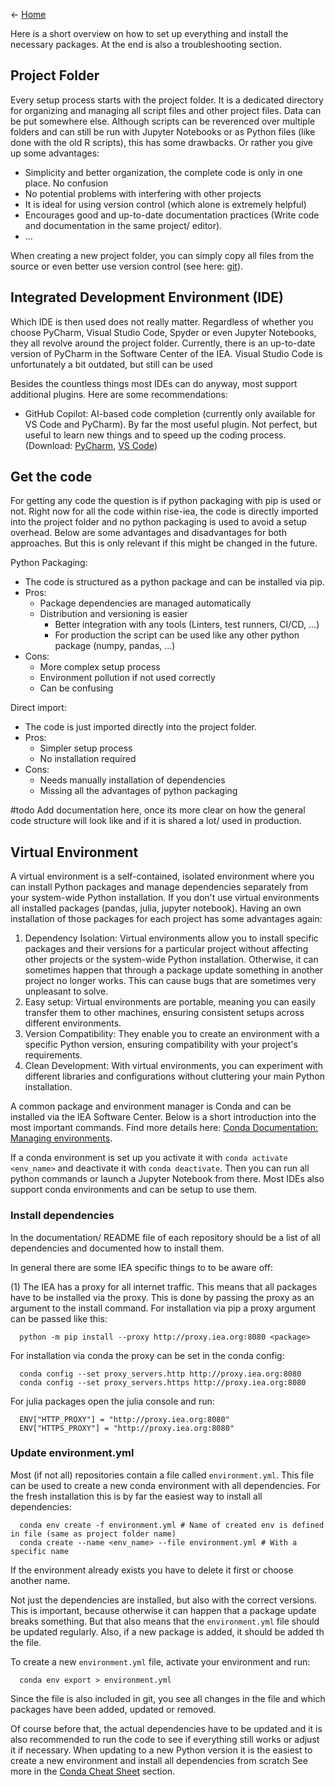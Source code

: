 <- [Home](home)

Here is a short overview on how to set up everything and install the necessary packages. At the end is also a troubleshooting section.


## Project Folder

Every setup process starts with the project folder. It is a dedicated directory for organizing and managing all script files and other project files. Data can be put somewhere else. Although scripts can be reverenced over multiple folders and can still be run with Jupyter Notebooks or as Python files (like done with the old R scripts), this has some drawbacks. Or rather you give up some advantages:

- Simplicity and better organization, the complete code is only in one place. No confusion
- No potential problems with interfering with other projects
- It is ideal for using version control (which alone is extremely helpful)
- Encourages good and up-to-date documentation practices (Write code and documentation in the same project/ editor).
- ...

When creating a new project folder, you can simply copy all files from the source or even better use version control (see here: [git](Version-Control)).


## Integrated Development Environment (IDE)

Which IDE is then used does not really matter. Regardless of whether you choose PyCharm, Visual Studio Code, Spyder or even Jupyter Notebooks, they all revolve around the project folder. Currently, there is an up-to-date version of PyCharm in the Software Center of the IEA. Visual Studio Code is unfortunately a bit outdated, but still can be used

Besides the countless things most IDEs can do anyway, most support additional plugins. Here are some recommendations:

- GitHub Copilot: AI-based code completion (currently only available for VS Code and PyCharm). By far the most useful plugin. Not perfect, but useful to learn new things and to speed up the coding process. (Download: [PyCharm](https://plugins.jetbrains.com/plugin/17718-github-copilot), [VS Code](https://marketplace.visualstudio.com/items?itemName=GitHub.copilot))


## Get the code
For getting any code the question is if python packaging with pip is used or not. Right now for all the code within rise-iea, the code is directly imported into the project folder and no python packaging is used to avoid a setup overhead. Below are some advantages and disadvantages for both approaches. But this is only relevant if this might be changed in the future.

Python Packaging:
- The code is structured as a python package and can be installed via pip.
- Pros:
  - Package dependencies are managed automatically
  - Distribution and versioning is easier
    - Better integration with any tools (Linters, test runners, CI/CD, ...)
    - For production the script can be used like any other python package (numpy, pandas, ...)
- Cons:
  - More complex setup process
  - Environment pollution if not used correctly
  - Can be confusing

Direct import:
- The code is just imported directly into the project folder.
- Pros:
  - Simpler setup process
  - No installation required
- Cons:
  - Needs manually installation of dependencies
  - Missing all the advantages of python packaging

#todo Add documentation here, once its more clear on how the general code structure will look like and if it is shared a lot/ used in production.


## Virtual Environment

A virtual environment is a self-contained, isolated environment where you can install Python packages and manage dependencies separately from your system-wide Python installation. If you don't use virtual environments all installed packages (pandas, julia, jupyter notebook). Having an own installation of those packages for each project has some advantages again:

1. Dependency Isolation: Virtual environments allow you to install specific packages and their versions for a particular project without affecting other projects or the system-wide Python installation. Otherwise, it can sometimes happen that through a package update something in another project no longer works. This can cause bugs that are sometimes very unpleasant to solve.
2. Easy setup: Virtual environments are portable, meaning you can easily transfer them to other machines, ensuring consistent setups across different environments.
3. Version Compatibility: They enable you to create an environment with a specific Python version, ensuring compatibility with your project's requirements.
4. Clean Development: With virtual environments, you can experiment with different libraries and configurations without cluttering your main Python installation.

A common package and environment manager is Conda and can be installed via the IEA Software Center. Below is a short introduction into the most important commands. Find more details here: [Conda Documentation: Managing environments](https://docs.conda.io/projects/conda/en/latest/user-guide/tasks/manage-environments.html).

If a conda environment is set up you activate it with `conda activate <env_name>` and deactivate it with `conda deactivate`. Then you can run all python commands or launch a Jupyter Notebook from there. Most IDEs also support conda environments and can be setup to use them.


### Install dependencies
In the documentation/ README file of each repository should be a list of all dependencies and documented how to install them.

In general there are some IEA specific things to to be aware off:

(1) The IEA has a proxy for all internet traffic. This means that all packages have to be installed via the proxy. This is done by passing the proxy as an argument to the install command. 
For installation via pip a proxy argument can be passed like this:

      python -m pip install --proxy http://proxy.iea.org:8080 <package>

For installation via conda the proxy can be set in the conda config:

      conda config --set proxy_servers.http http://proxy.iea.org:8080
      conda config --set proxy_servers.https http://proxy.iea.org:8080

For julia packages open the julia console and run:

      ENV["HTTP_PROXY"] = "http://proxy.iea.org:8080"
      ENV["HTTPS_PROXY"] = "http://proxy.iea.org:8080"

### Update environment.yml
Most (if not all) repositories contain a file called `environment.yml`. This file can be used to create a new conda environment with all dependencies. For the fresh installation this is by far the easiest way to install all dependencies:

      conda env create -f environment.yml # Name of created env is defined in file (same as project folder name)
      conda create --name <env_name> --file environment.yml # With a specific name 

If the environment already exists you have to delete it first or choose another name.

Not just the dependencies are installed, but also with the correct versions. This is important, because otherwise it can happen that a package update breaks something. But that also means that the `environment.yml` file should be updated regularly. Also, if a new package is added, it should be added th the file. 

To create a new `environment.yml` file, activate your environment and run:

      conda env export > environment.yml

Since the file is also included in git, you see all changes in the file and which packages have been added, updated or removed.

Of course before that, the actual dependencies have to be updated and it is also recommended to run the code to see if everything still works or adjust it if necessary. When updating to a new Python version it is the easiest to create a new environment and install all dependencies from scratch See more in the [Conda Cheat Sheet](Conda-Cheat-Sheet) section.

